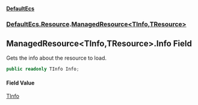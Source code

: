 #### [DefaultEcs](DefaultEcs.md 'DefaultEcs')
### [DefaultEcs.Resource](DefaultEcs.md#DefaultEcs.Resource 'DefaultEcs.Resource').[ManagedResource&lt;TInfo,TResource&gt;](ManagedResource_TInfo,TResource_.md 'DefaultEcs.Resource.ManagedResource<TInfo,TResource>')

## ManagedResource<TInfo,TResource>.Info Field

Gets the info about the resource to load.

```csharp
public readonly TInfo Info;
```

#### Field Value
[TInfo](ManagedResource_TInfo,TResource_.md#DefaultEcs.Resource.ManagedResource_TInfo,TResource_.TInfo 'DefaultEcs.Resource.ManagedResource<TInfo,TResource>.TInfo')